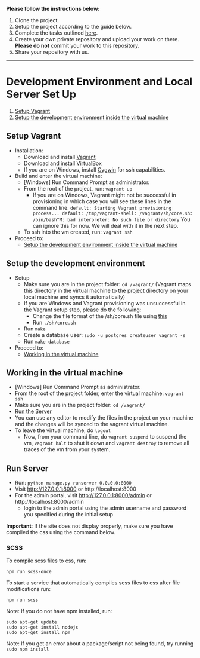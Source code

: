 **Please follow the instructions below:**

1. Clone the project.
2. Setup the project according to the guide below.
3. Complete the tasks outlined [here](https://docs.google.com/document/d/12eaoESuavyArnrY9vPVg7e4-gPyHxPrP_yqWLXBsmWA).
4. Create your own private repository and upload your work on there. **Please do not** commit your work to this repository.
5. Share your repository with us.

---

# Development Environment and Local Server Set Up

1. [Setup Vagrant](#markdown-header-setup-vagrant)
2. [Setup the development environment inside the virtual machine](#markdown-header-virtual-machine-setup)

## Setup Vagrant

* Installation:
    * Download and install [Vagrant](https://www.vagrantup.com/downloads)
    * Download and install [VirtualBox](https://www.virtualbox.org/wiki/Downloads)
    * If you are on Windows, install [Cygwin](https://cygwin.com/install.html) for ssh capabilities.
* Build and enter the virtual machine:
    * \[Windows] Run Command Prompt as administrator.
    * From the root of the project, run: `vagrant up`
        * If you are on Windows, Vagrant might not be successful in provisioning in which case you will see these lines in the command line:
          `default: Starting Vagrant provisioning process...
           default: /tmp/vagrant-shell: /vagrant/sh/core.sh: /bin/bash^M: bad interpreter: No such file or directory`
          You can ignore this for now. We will deal with it in the next step.
    * To ssh into the vm created, run: `vagrant ssh`
* Proceed to:
    * [Setup the development environment inside the virtual machine](#markdown-header-virtual-machine-setup)
    
## Setup the development environment

* Setup
    * Make sure you are in the project folder: `cd /vagrant/` (Vagrant maps this directory in the virtual machine to the project directory on your local machine and syncs it automatically)
    * If you are Windows and Vagrant provisioning was unsuccessful in the Vagrant setup step, please do the following:
        * Change the file format of the /sh/core.sh file using [this](https://coderwall.com/p/qgyqfw/fixing-vagrant-on-windows-bin-sh-m-bad-interpreter)
        * Run `./sh/core.sh`
    * Run `make`
    * Create a database user: `sudo -u postgres createuser vagrant -s`
    * Run `make database`
* Proceed to:
    * [Working in the virtual machine](#markdown-header-working-in-the-virtual-machine)

## Working in the virtual machine
* \[Windows] Run Command Prompt as administrator.
* From the root of the project folder, enter the virtual machine: `vagrant ssh`
* Make sure you are in the project folder: `cd /vagrant/`
* [Run the Server](#markdown-header-run-server)
* You can use any editor to modify the files in the project on your machine and the changes will be synced to the vagrant virtual machine.
* To leave the virtual machine, do `logout`
    * Now, from your command line, do `vagrant suspend` to suspend the vm, `vagrant halt` to shut it down and `vagrant destroy` to remove all traces of the vm from your system.

## Run Server

* Run: `python manage.py runserver 0.0.0.0:8000`
* Visit http://127.0.0.1:8000 or http://localhost:8000
* For the admin portal, visit http://127.0.0.1:8000/admin or http://localhost:8000/admin
    * login to the admin portal using the admin username and password you specified during the initial setup

**Important**: If the site does not display properly, make sure you have compiled the css using the command below.

### SCSS

To compile scss files to css, run:
```
npm run scss-once
```
To start a service that automatically compiles scss files to css after file modifications run:
```
npm run scss
```
Note: If you do not have npm installed, run:
```
sudo apt-get update
sudo apt-get install nodejs
sudo apt-get install npm
```
Note: If you get an error about a package/script not being found, try running `sudo npm install`
